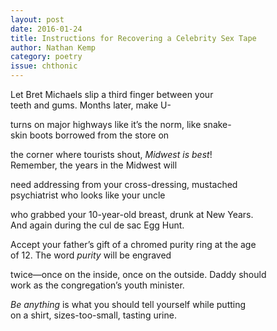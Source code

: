 ```yaml
---
layout: post 
date: 2016-01-24
title: Instructions for Recovering a Celebrity Sex Tape
author: Nathan Kemp
category: poetry
issue: chthonic
---
```

Let Bret Michaels slip a third finger between your  
teeth and gums. Months later, make U-  

turns on major highways like it’s the norm, like snake-  
skin boots borrowed from the store on  

the corner where tourists shout, _Midwest is best_!  
Remember, the years in the Midwest will  

need addressing from your cross-dressing, mustached  
psychiatrist who looks like your uncle  

who grabbed your 10-year-old breast, drunk at New Years.  
And again during the cul de sac Egg Hunt.  

Accept your father’s gift of a chromed purity ring at the age  
of 12\. The word _purity_ will be engraved  

twice—once on the inside, once on the outside. Daddy should  
work as the congregation’s youth minister.  

_Be anything_ is what you should tell yourself while putting  
on a shirt, sizes-too-small, tasting urine.